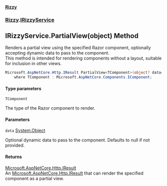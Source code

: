 #### [Rizzy](index 'index')
### [Rizzy](Rizzy 'Rizzy').[IRizzyService](Rizzy.IRizzyService 'Rizzy.IRizzyService')

## IRizzyService.PartialView<TComponent>(object) Method

Renders a partial view using the specified Razor component, optionally accepting dynamic data to pass to the component.  
This method is intended for rendering components without a layout, suitable for inclusion in other views.

```csharp
Microsoft.AspNetCore.Http.IResult PartialView<TComponent>(object? data=null)
    where TComponent : Microsoft.AspNetCore.Components.IComponent;
```
#### Type parameters

<a name='Rizzy.IRizzyService.PartialView_TComponent_(object).TComponent'></a>

`TComponent`

The type of the Razor component to render.
#### Parameters

<a name='Rizzy.IRizzyService.PartialView_TComponent_(object).data'></a>

`data` [System.Object](https://docs.microsoft.com/en-us/dotnet/api/System.Object 'System.Object')

Optional dynamic data to pass to the component. Defaults to null if not provided.

#### Returns
[Microsoft.AspNetCore.Http.IResult](https://docs.microsoft.com/en-us/dotnet/api/Microsoft.AspNetCore.Http.IResult 'Microsoft.AspNetCore.Http.IResult')  
An [Microsoft.AspNetCore.Http.IResult](https://docs.microsoft.com/en-us/dotnet/api/Microsoft.AspNetCore.Http.IResult 'Microsoft.AspNetCore.Http.IResult') that can render the specified component as a partial view.